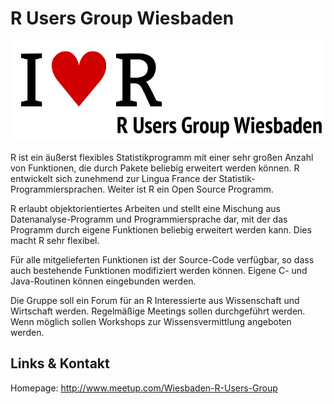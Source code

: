 # R Users Group Wiesbaden
![R Users Group Wiesbaden](./r.logo.png)

R ist ein äußerst flexibles Statistikprogramm mit einer sehr großen Anzahl von Funktionen, die durch
Pakete beliebig erweitert werden können. R entwickelt sich zunehmend zur Lingua France der
Statistik-Programmiersprachen. Weiter ist R ein Open Source Programm.

R erlaubt objektorientiertes Arbeiten und stellt eine Mischung aus Datenanalyse-Programm und Programmiersprache
dar, mit der das Programm durch eigene Funktionen beliebig erweitert werden kann. Dies macht R sehr flexibel.

Für alle mitgelieferten Funktionen ist der Source-Code verfügbar, so dass auch bestehende Funktionen modifiziert
werden können. Eigene C- und Java-Routinen können eingebunden werden.

Die Gruppe soll ein Forum für an R Interessierte aus Wissenschaft und Wirtschaft werden. Regelmäßige Meetings
sollen durchgeführt werden. Wenn möglich sollen Workshops zur Wissensvermittlung angeboten werden.


## Links &amp; Kontakt

Homepage: <http://www.meetup.com/Wiesbaden-R-Users-Group>











